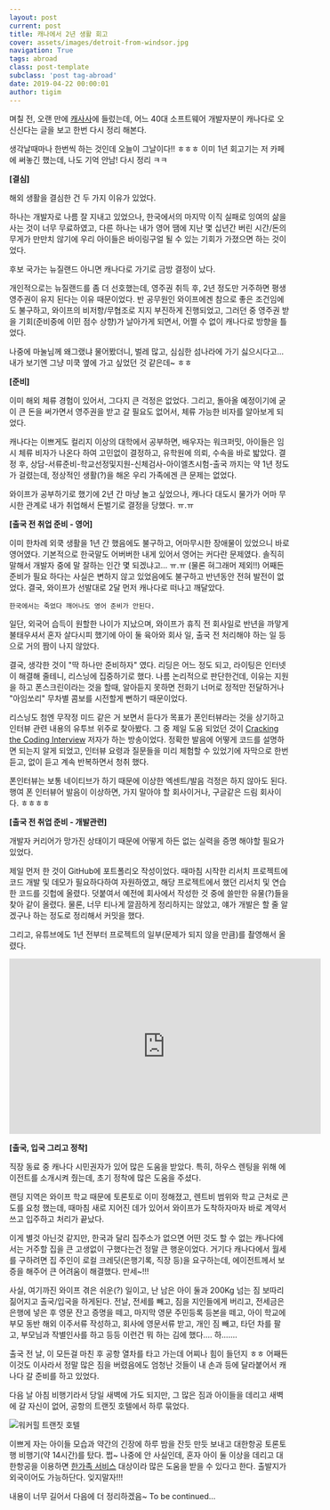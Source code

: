 ```yaml
--- 
layout: post  
current: post
title: 캐나에서 2년 생활 회고    
cover: assets/images/detroit-from-windsor.jpg
navigation: True
tags: abroad
class: post-template
subclass: 'post tag-abroad'       
date: 2019-04-22 00:00:01
author: tigim          
---  
```


며칠 전, 오랜 만에 [캐사사](https://cafe.naver.com/iliveincan)에 들렀는데, 어느 40대 소프트웨어 개발자분이 캐나다로 오신신다는 글을 보고 한번 다시 정리 해본다.  

생각날때마나 한번씩 하는 것인데 오늘이 그날이다!! ㅎㅎㅎ 이미 1년 회고기는 저 카페에 써놓긴 했는데, 나도 기억 안남! 다시 정리 ㅋㅋ  


**[결심]**  

해외 생활을 결심한 건 두 가지 이유가 있었다.  
  
하나는 개발자로 나름 잘 지내고 있었으나, 한국에서의 마지막 이직 실패로 잉여의 삶을 사는 것이 너무 무료하였고, 다른 하나는 내가 영어 땜에 지난 몇 십년간 버린 시간/돈의 무게가 만만치 않기에 우리 아이들은 바이링구얼 될 수 있는 기회가 가졌으면 하는 것이었다.  
  
후보 국가는 뉴질랜드 아니면 캐나다로 가기로 금방 결정이 났다.  
  
개인적으로는 뉴질랜드를 좀 더 선호했는데, 영주권 취득 후, 2년 정도만 거주하면 평생 영주권이 유지 된다는 이유 때문이었다. 반 공무원인 와이프에겐 참으로 좋은 조건임에도 불구하고, 와이프의 비저항/무협조로 지지 부진하게 진행되었고, 그러던 중 영주권 받을 기회(준비중에 이민 점수 상향)가 날아가게 되면서, 어쩔 수 없이 캐나다로 방향을 틀었다.
  
나중에 마눌님께 왜그랬냐 물어봤더니, 벌레 많고, 심심한 섬나라에 가기 싫으시다고... 내가 보기엔 그냥 미쿡 옆에 가고 싶었던 것 같은데~ ㅎㅎ    


**[준비]**  

이미 해외 체류 경험이 있어서, 그다지 큰 걱정은 없었다. 그리고, 돌아올 예정이기에 굳이 큰 돈을 써가면서 영주권을 받고 갈 필요도 없어서, 체류 가능한 비자를 알아보게 되었다.   
  
캐나다는 이쁘게도 컬리지 이상의 대학에서 공부하면, 배우자는 워크퍼밋, 아이들은 임시 체류 비자가 나온다 하여 고민없이 결정하고, 유학원에 의뢰, 수속을 바로 밟았다.  결정 후, 상담-서류준비-학교선정및지원-신체검사-아이엘츠시험-출국 까지는 약 1년 정도가 걸렸는데, 정상적인 생활(?)을 해온 우리 가족에겐 큰 문제는 없었다.  

와이프가 공부하기로 했기에 2년 간 마냥 놀고 싶었으나, 캐나다 대도시 물가가 어마 무시한 관계로 내가 취업해서 돈벌기로 결정을 당했다. ㅠ.ㅠ     


**[출국 전 취업 준비 - 영어]**  

이미 한차례 외쿡 생활을 1년 간 했음에도 불구하고, 어마무시한 장애물이 있었으니 바로 영어였다. 기본적으로 한국말도 어버버한 내게 있어서 영어는 커다란 문제였다. 솔직히 말해서 개발자 중에 말 잘하는 인간 몇 되겠냐고... ㅠ.ㅠ (물론 혀그래머 제외!!) 어째든 준비가 필요 하다는 사실은 변하지 않고 있었음에도 불구하고 반년동안 전혀 발전이 없었다. 결국, 와이프가 선발대로 2달 먼저 캐나다로 떠나고 깨달았다.  

    한국에서는 죽었다 깨어나도 영어 준비가 안된다.  

일단, 외국어 습득이 원할한 나이가 지났으며, 와이프가 휴직 전 회사일로 반년을 까맣게 불태우셔서 혼자 살다시피 했기에 아이 둘 육아와 회사 일, 출국 전 처리해야 하는 일 등으로 거의 짬이 나지 않았다.  
  
결국, 생각한 것이 "딱 하나만 준비하자" 였다. 리딩은 어느 정도 되고, 라이팅은 인터넷이 해결해 줄테니, 리스닝에 집중하기로 했다. 나름 논리적으로 판단한건데, 이유는 지원을 하고 폰스크린이라는 것을 할때, 알아듣지 못하면 전화기 너머로 정적만 전달하거나 "아임쏘리" 무차별 콤보를 시전할게 뻔하기 때문이었다.  
  
리스닝도 첨엔 무작정 미드 같은 거 보면서 듣다가 목표가 폰인터뷰라는 것을 상기하고 인터뷰 관련 내용의 유투브 위주로 찾아봤다. 그 중 제일 도움 되었던 것이 [Cracking the Coding Interview](https://www.youtube.com/playlist?list=PLI1t_8YX-ApvMthLj56t1Rf-Buio5Y8KL) 저자가 하는 방송이었다. 정확한 발음에 어떻게 코드를 설명하면 되는지 알게 되었고, 인터뷰 요령과 질문들을 미리 체험할 수 있었기에 자막으로 한번 듣고, 없이 듣고 계속 반복하면서 청취 했다.  
  
폰인터뷰는 보통 네이티브가 하기 때문에 이상한 엑센트/발음 걱정은 하지 않아도 된다. 행여 폰 인터뷰어 발음이 이상하면, 가지 말아야 할 회사이거나, 구글같은 드림 회사이다. ㅎㅎㅎㅎ  


**[출국 전 취업 준비 - 개발관련]**  
  
개발자 커리어가 망가진 상태이기 때문에 어떻게 하든 없는 실력을 증명 해야할 필요가 있었다.  
  
제일 먼저 한 것이 GitHub에 포트폴리오 작성이었다. 때마침 시작한 리서치 프로젝트에 코드 개발 및 데모가 필요하다하여 자원하였고, 해당 프로젝트에서 했던 리서치 및 연습한 코드를 깃헙에 올렸다. 덧붙여서 예전에 회사에서 작성한 것 중에 쓸만한 유물(?)들을 찾아 같이 올렸다. 물론, 너무 티나게 깔끔하게 정리하지는 않았고, 얘가 개발은 할 줄 알겠구나 하는 정도로 정리해서 커밋을 했다.  

그리고, 유튜브에도 1년 전부터 프로젝트의 일부(문제가 되지 않을 만큼)를 촬영해서 올렸다.  
  
<iframe width="560" height="315" src="https://www.youtube.com/embed/pdkdsPV1m_I" frameborder="0" allow="accelerometer; autoplay; encrypted-media; gyroscope; picture-in-picture" allowfullscreen></iframe>

**[출국, 입국 그리고 정착]**  

직장 동료 중 캐나다 시민권자가 있어 많은 도움을 받았다. 특히, 하우스 렌팅을 위해 에이전트를 소개시켜 줬는데, 초기 정착에 많은 도움을 주셨다.  
  
랜딩 지역은 와이프 학교 때문에 토론토로 이미 정해졌고, 렌트비 범위와 학교 근처로 콘도를 요청 했는데, 때마침 새로 지어진 데가 있어서 와이프가 도착하자마자 바로 계약서 쓰고 입주하고 처리가 끝났다.   
  
이게 별것 아닌것 같지만, 한국과 달리 집주소가 없으면 어떤 것도 할 수 없는 캐나다에서는 거주할 집을 큰 고생없이 구했다는건 정말 큰 행운이었다. 거기다 캐나다에서 월세를 구하려면 집 주인이 로컬 크레딧(은행기록, 직장 등)을 요구하는데, 에이전트께서 보증을 해주어 큰 어려움이 해결했다. 만세~!!!   

사실, 여기까진 와이프 겪은 쉬운(?) 일이고, 난 남은 아이 둘과 200Kg 넘는 짐 보따리 짊어지고 출국/입국을 하게된다. 전날, 전세를 빼고, 짐을 지인들에게 버리고, 전세금은 은행에 넣은 후 영문 잔고 증명을 떼고, 마지막 영문 주민등록 등본을 떼고, 아이 학교에 부모 동반 해외 이주서류 작성하고, 회사에 영문서류 받고, 개인 짐 빼고, 타던 차를 팔고, 부모님과 작별인사를 하고 등등 이런건 뭐 하는 김에 했다.... 하.......  

출국 전 날, 이 모든걸 마친 후 공항 열차를 타고 가는데 어찌나 힘이 들던지 ㅎㅎ 어째든 이것도 이사라서 정말 많은 짐을 버렸음에도 엄청난 것들이 내 손과 등에 달라붙어서 캐나다 갈 준비를 하고 있었다.  
  
다음 날 아침 비행기라서 당일 새벽에 가도 되지만, 그 많은 짐과 아이들을 데리고 새벽에 갈 자신이 없어, 공항의 트랜짓 호텔에서 하루 묶었다.  

![워커힐 트랜짓 호텔](http://img.etnews.com/news/article/2018/01/25/cms_temp_article_25141556347898.jpg)  

이쁘게 자는 아이들 모습과 약간의 긴장에 하루 밤을 잔듯 만듯 보내고 대한항공 토론토 행 비행기(약 14시간)를 탔다. 쩝~ 나중에 안 사실인데, 혼자 아이 둘 이상을 데리고 대한항공을 이용하면 [한가족 서비스](https://m.blog.naver.com/PostView.nhn?blogId=kookjin2000&logNo=220186905731&proxyReferer=https%3A%2F%2Fwww.google.com%2F) 대상이라 많은 도움을 받을 수 있다고 한다. 출발지가 외국이어도 가능하단다. 잊지말자!!!  


내용이 너무 길어서 다음에 더 정리하겠음~ To be continued...
  